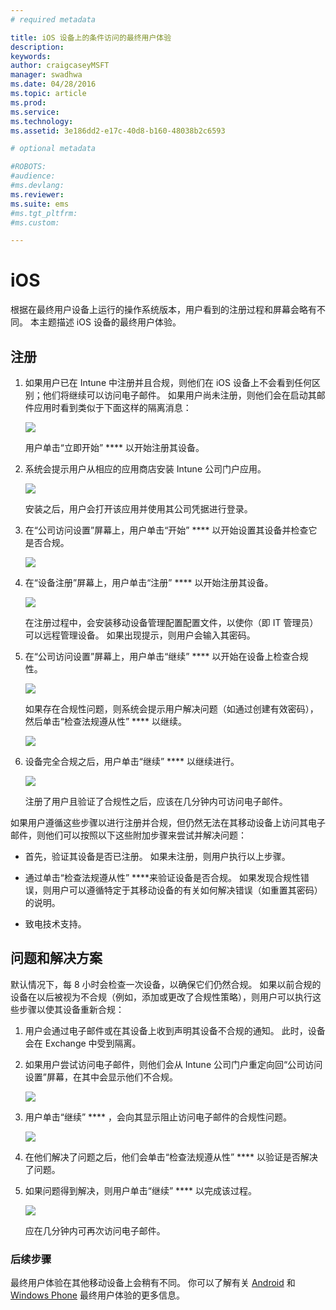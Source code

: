 ```yaml
---
# required metadata

title: iOS 设备上的条件访问的最终用户体验
description:
keywords:
author: craigcaseyMSFT
manager: swadhwa
ms.date: 04/28/2016
ms.topic: article
ms.prod:
ms.service:
ms.technology:
ms.assetid: 3e186dd2-e17c-40d8-b160-48038b2c6593

# optional metadata

#ROBOTS:
#audience:
#ms.devlang:
ms.reviewer: 
ms.suite: ems
#ms.tgt_pltfrm:
#ms.custom:

---
```


# iOS

根据在最终用户设备上运行的操作系统版本，用户看到的注册过程和屏幕会略有不同。 本主题描述 iOS 设备的最终用户体验。

## 注册

1.  如果用户已在 Intune 中注册并且合规，则他们在 iOS 设备上不会看到任何区别；他们将继续可以访问电子邮件。 如果用户尚未注册，则他们会在启动其邮件应用时看到类似于下面这样的隔离消息：

    ![](./media/EUX-iOS-Get-Started.PNG)

    用户单击“立即开始” **** 以开始注册其设备。

2.  系统会提示用户从相应的应用商店安装 Intune 公司门户应用。

    ![](./media/ProtectEmail/EUX-iOS-intune-Company-Portal.png)

    安装之后，用户会打开该应用并使用其公司凭据进行登录。

3.  在“公司访问设置”屏幕上，用户单击“开始” **** 以开始设置其设备并检查它是否合规。

    ![](./media/ProtectEmail/EUX-iOS-company-AccessSetup.png)

4.  在“设备注册”屏幕上，用户单击“注册” **** 以开始注册其设备。

    ![](./media/ProtectEmail/EUX-iOS-device-Enrollment.png)

    在注册过程中，会安装移动设备管理配置配置文件，以使你（即 IT 管理员）可以远程管理设备。 如果出现提示，则用户会输入其密码。

5.  在“公司访问设置”屏幕上，用户单击“继续” **** 以开始在设备上检查合规性。

    ![](./media/ProtectEmail/EUX-iOS-device-Compliance-Check.png)

    如果存在合规性问题，则系统会提示用户解决问题（如通过创建有效密码），然后单击“检查法规遵从性” **** 以继续。

    ![](./media/ProtectEmail/EUX-iOS-device-Compliance-Check.png)

6.  设备完全合规之后，用户单击“继续” **** 以继续进行。

    ![](./media/ProtectEmail/EUX-iOS-compliance-Check-Completed.png)

    注册了用户且验证了合规性之后，应该在几分钟内可访问电子邮件。

如果用户遵循这些步骤以进行注册并合规，但仍然无法在其移动设备上访问其电子邮件，则他们可以按照以下这些附加步骤来尝试并解决问题：

-   首先，验证其设备是否已注册。 如果未注册，则用户执行以上步骤。

-   通过单击“检查法规遵从性” ****来验证设备是否合规。 如果发现合规性错误，则用户可以遵循特定于其移动设备的有关如何解决错误（如重置其密码）的说明。

-   致电技术支持。

## 问题和解决方案
默认情况下，每 8 小时会检查一次设备，以确保它们仍然合规。 如果以前合规的设备在以后被视为不合规（例如，添加或更改了合规性策略），则用户可以执行这些步骤以使其设备重新合规：

1.  用户会通过电子邮件或在其设备上收到声明其设备不合规的通知。 此时，设备会在 Exchange 中受到隔离。

2.  如果用户尝试访问电子邮件，则他们会从 Intune 公司门户重定向回“公司访问设置”屏幕，在其中会显示他们不合规。

    ![](./media/ProtectEmail/EUX-iOS-fallOut-Compliance.png)

3.  用户单击“继续” **** ，会向其显示阻止访问电子邮件的合规性问题。

    ![](./media/ProtectEmail/EUX-iOS-check-Compliance.png)

4.  在他们解决了问题之后，他们会单击“检查法规遵从性” **** 以验证是否解决了问题。

5.  如果问题得到解决，则用户单击“继续” **** 以完成该过程。

    ![](./media/ProtectEmail/EUX-iOS-compliance-Check-Completed.png)

    应在几分钟内可再次访问电子邮件。

### 后续步骤
最终用户体验在其他移动设备上会稍有不同。 你可以了解有关 [Android](../Solutions/end-user-experience-conditional-access-android.md) 和 [Windows Phone](../Solutions/end-user-experience-conditional-access-winphone.md) 最终用户体验的更多信息。


<!--HONumber=Apr16_HO2-->


